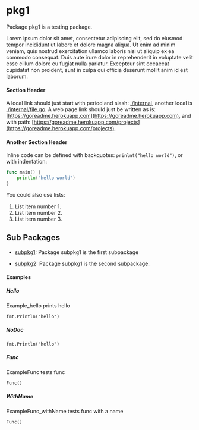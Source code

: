 # pkg1

Package pkg1 is a testing package.

Lorem ipsum dolor sit amet, consectetur adipiscing elit, sed do eiusmod tempor incididunt
ut labore et dolore magna aliqua. Ut enim ad minim veniam, quis nostrud exercitation ullamco
laboris nisi ut aliquip ex ea commodo consequat. Duis aute irure dolor in reprehenderit in
voluptate velit esse cillum dolore eu fugiat nulla pariatur. Excepteur sint occaecat
cupidatat non proident, sunt in culpa qui officia deserunt mollit anim id est laborum.

#### Section Header

A local link should just start with period and slash: [./internal](./internal), another local is [./internal/file.go](./internal/file.go).
A web page link should just be written as is: [https://goreadme.herokuapp.com](https://goreadme.herokuapp.com), and with path: [https://goreadme.herokuapp.com/projects](https://goreadme.herokuapp.com/projects).

#### Another Section Header

Inline code can be defined with backquotes: `prinlnt("hello world")`, or with indentation:

```go
func main() {
	println("hello world")
}
```

You could also use lists:

1. List item number 1.
1. List item number 2.
1. List item number 3.

## Sub Packages

* [subpkg1](./subpkg1): Package subpkg1 is the first subpackage

* [subpkg2](./subpkg2): Package subpkg1 is the second subpackage.

#### Examples

##### Hello

Example_hello prints hello

```golang
fmt.Println("hello")
```

##### NoDoc

```golang
fmt.Println("hello")
```

##### Func

ExampleFunc tests func

```golang
Func()
```

##### WithName

ExampleFunc_withName tests func with a name

```golang
Func()
```
